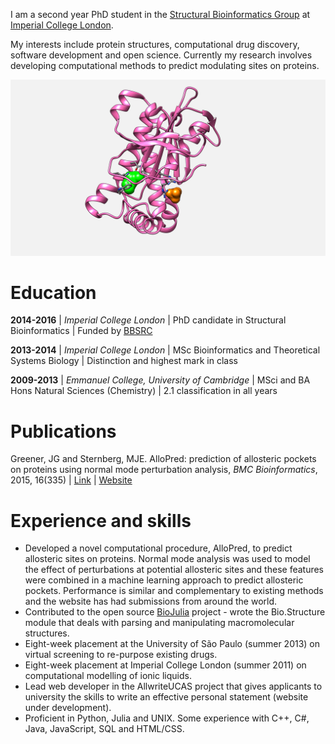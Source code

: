 I am a second year PhD student in the [Structural Bioinformatics Group](http://www.sbg.bio.ic.ac.uk/index.html) at [Imperial College London](https://www.imperial.ac.uk).

My interests include protein structures, computational drug discovery, software development and open science. Currently my research involves developing computational methods to predict modulating sites on proteins.

![Modulation of adenylate cyclase](images/protein.png)


# Education

**2014-2016** | *Imperial College London* | PhD candidate in Structural Bioinformatics | Funded by [BBSRC](http://www.bbsrc.ac.uk/)

**2013-2014** | *Imperial College London* | MSc Bioinformatics and Theoretical Systems Biology | Distinction and highest mark in class

**2009-2013** | *Emmanuel College, University of Cambridge* | MSci and BA Hons Natural Sciences (Chemistry) | 2.1 classification in all years


# Publications

Greener, JG and Sternberg, MJE. AlloPred: prediction of allosteric pockets on proteins using normal mode perturbation analysis, *BMC Bioinformatics*, 2015, 16(335) | [Link](http://bmcbioinformatics.biomedcentral.com/articles/10.1186/s12859-015-0771-1) | [Website](http://www.sbg.bio.ic.ac.uk/allopred/home)


# Experience and skills

- Developed a novel computational procedure, AlloPred, to predict allosteric sites on proteins. Normal mode analysis was used to model the effect of perturbations at potential allosteric sites and these features were combined in a machine learning approach to predict allosteric pockets. Performance is similar and complementary to existing methods and the website has had submissions from around the world.
- Contributed to the open source [BioJulia](http://biojulia.github.io/Bio.jl/) project - wrote the Bio.Structure module that deals with parsing and manipulating macromolecular structures.
- Eight-week placement at the University of São Paulo (summer 2013) on virtual screening to re-purpose existing drugs.
- Eight-week placement at Imperial College London (summer 2011) on computational modelling of ionic liquids.
- Lead web developer in the AllwriteUCAS project that gives applicants to university the skills to write an effective personal statement (website under development).
- Proficient in Python, Julia and UNIX. Some experience with C++, C#, Java, JavaScript, SQL and HTML/CSS.
